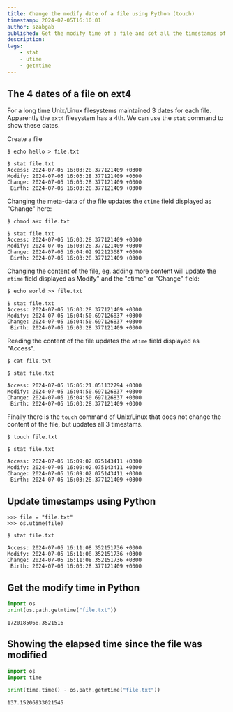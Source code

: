 ```yaml
---
title: Change the modify date of a file using Python (touch)
timestamp: 2024-07-05T16:10:01
author: szabgab
published: Get the modify time of a file and set all the timestamps of a file.
description:
tags:
    - stat
    - utime
    - getmtime
---
```


## The 4 dates of a file on ext4

For a long time Unix/Linux filesystems maintained 3 dates for each file. Apparently the `ext4` filesystem has a 4th. We can use the `stat` command to show these dates.

Create a file
```
$ echo hello > file.txt

$ stat file.txt
Access: 2024-07-05 16:03:28.377121409 +0300
Modify: 2024-07-05 16:03:28.377121409 +0300
Change: 2024-07-05 16:03:28.377121409 +0300
 Birth: 2024-07-05 16:03:28.377121409 +0300
```

Changing the meta-data of the file updates the `ctime` field displayed as "Change" here:

```
$ chmod a+x file.txt

$ stat file.txt
Access: 2024-07-05 16:03:28.377121409 +0300
Modify: 2024-07-05 16:03:28.377121409 +0300
Change: 2024-07-05 16:04:02.922123687 +0300
 Birth: 2024-07-05 16:03:28.377121409 +0300
```


Changing the content of the file, eg. adding more content will update the `mtime` field displayed as Modify" and the "ctime" or "Change" field:

```
$ echo world >> file.txt

$ stat file.txt
Access: 2024-07-05 16:03:28.377121409 +0300
Modify: 2024-07-05 16:04:50.697126837 +0300
Change: 2024-07-05 16:04:50.697126837 +0300
 Birth: 2024-07-05 16:03:28.377121409 +0300
```

Reading the content of the file updates the `atime` field displayed as "Access".

```
$ cat file.txt

$ stat file.txt

Access: 2024-07-05 16:06:21.051132794 +0300
Modify: 2024-07-05 16:04:50.697126837 +0300
Change: 2024-07-05 16:04:50.697126837 +0300
 Birth: 2024-07-05 16:03:28.377121409 +0300
```

Finally there is the `touch` command of Unix/Linux that does not change the content of the file, but updates all 3
timestams.

```
$ touch file.txt

$ stat file.txt

Access: 2024-07-05 16:09:02.075143411 +0300
Modify: 2024-07-05 16:09:02.075143411 +0300
Change: 2024-07-05 16:09:02.075143411 +0300
 Birth: 2024-07-05 16:03:28.377121409 +0300

```

## Update timestamps using Python


```
>>> file = "file.txt"
>>> os.utime(file)
```

```
$ stat file.txt

Access: 2024-07-05 16:11:08.352151736 +0300
Modify: 2024-07-05 16:11:08.352151736 +0300
Change: 2024-07-05 16:11:08.352151736 +0300
 Birth: 2024-07-05 16:03:28.377121409 +0300
```


## Get the modify time in Python

```python
import os
print(os.path.getmtime("file.txt"))
```

```
1720185068.3521516
```

## Showing the elapsed time since the file was modified

```python
import os
import time

print(time.time() - os.path.getmtime("file.txt"))
```

```
137.15206933021545
```


